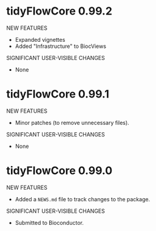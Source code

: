# tidyFlowCore 0.99.2

NEW FEATURES

* Expanded vignettes
* Added "Infrastructure" to BiocViews

SIGNIFICANT USER-VISIBLE CHANGES

* None

# tidyFlowCore 0.99.1

NEW FEATURES

* Minor patches (to remove unnecessary files).

SIGNIFICANT USER-VISIBLE CHANGES

* None

# tidyFlowCore 0.99.0

NEW FEATURES

* Added a `NEWS.md` file to track changes to the package.

SIGNIFICANT USER-VISIBLE CHANGES

* Submitted to Bioconductor. 
